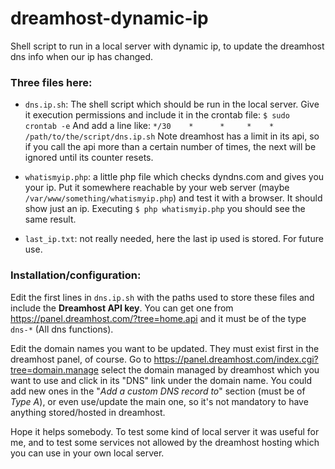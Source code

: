 dreamhost-dynamic-ip
====================

Shell script to run in a local server with dynamic ip, to update the 
dreamhost dns info when our ip has changed.

### Three files here:

* `dns.ip.sh`: The shell script which should be run in the local server. 
  Give it execution permissions and include it in the crontab file:
  `
  $ sudo crontab -e
  `
  And add a line like:
  `
  */30    *      *     *    *    /path/to/the/script/dns.ip.sh
  `
  Note dreamhost has a limit in its api, so if you call the api more
  than a certain number of times, the next will be ignored until its 
  counter resets.
  
* `whatismyip.php`: a little php file which checks dyndns.com and gives you
  your ip. Put it somewhere reachable by your web server 
  (maybe `/var/www/something/whatismyip.php`) and test it with a browser. 
  It should show just an ip. Executing
  `$ php whatismyip.php` 
  you should see the same result.
  
* `last_ip.txt`: not really needed, here the last ip used is stored. 
  For future use.

### Installation/configuration:

Edit the first lines in `dns.ip.sh` with the paths used to store these files
and include the **Dreamhost API key**. You can get one from 
https://panel.dreamhost.com/?tree=home.api
and it must be of the type `dns-*` (All dns functions).

Edit the domain names you want to be updated. They must exist first in the 
dreamhost panel, of course. Go to 
https://panel.dreamhost.com/index.cgi?tree=domain.manage
select the domain managed by dreamhost which you want to use and click in 
its "DNS" link under the domain name. You could add new ones in the 
"_Add a custom DNS record to_" section (must be of _Type A_), or even use/update
the main one, so it's not mandatory to have anything stored/hosted in dreamhost.


Hope it helps somebody. To test some kind of local server it was useful for me, 
and to test some services not allowed by the dreamhost hosting which you
can use in your own local server.
